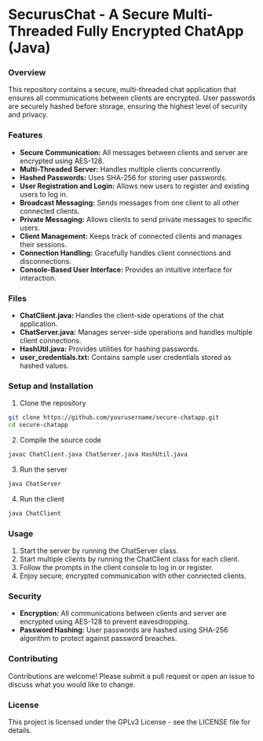 # SecurusChat - A Secure Multi-Threaded Fully Encrypted ChatApp (Java)

### Overview
This repository contains a secure, multi-threaded chat application that ensures all communications between clients are encrypted. User passwords are securely hashed before storage, ensuring the highest level of security and privacy.

### Features
* __Secure Communication:__ All messages between clients and server are encrypted using AES-128.
* __Multi-Threaded Server:__ Handles multiple clients concurrently.
* __Hashed Passwords:__ Uses SHA-256 for storing user passwords.
* __User Registration and Login:__ Allows new users to register and existing users to log in.
* __Broadcast Messaging:__ Sends messages from one client to all other connected clients.
* __Private Messaging:__ Allows clients to send private messages to specific users.
* __Client Management:__ Keeps track of connected clients and manages their sessions.
* __Connection Handling:__ Gracefully handles client connections and disconnections.
* __Console-Based User Interface:__ Provides an intuitive interface for interaction.

### Files
* __ChatClient.java:__ Handles the client-side operations of the chat application.
* __ChatServer.java:__ Manages server-side operations and handles multiple client connections.
* __HashUtil.java:__ Provides utilities for hashing passwords.
* __user_credentials.txt:__ Contains sample user credentials stored as hashed values.

### Setup and Installation
1. Clone the repository
```sh 
git clone https://github.com/yourusername/secure-chatapp.git
cd secure-chatapp
```

2. Compile the source code
```sh
javac ChatClient.java ChatServer.java HashUtil.java
```

3. Run the server
```sh
java ChatServer
```

4. Run the client
```sh
java ChatClient
```

### Usage
1. Start the server by running the ChatServer class.
2. Start multiple clients by running the ChatClient class for each client.
3. Follow the prompts in the client console to log in or register.
4. Enjoy secure, encrypted communication with other connected clients.

### Security
* __Encryption:__ All communications between clients and server are encrypted using AES-128 to prevent eavesdropping.
* __Password Hashing:__ User passwords are hashed using SHA-256 algorithm to protect against password breaches.

### Contributing
Contributions are welcome! Please submit a pull request or open an issue to discuss what you would like to change.

### License
This project is licensed under the GPLv3 License - see the LICENSE file for details.
